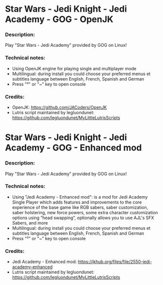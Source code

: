 # Star Wars - Jedi Knight - Jedi Academy - GOG - OpenJK
### Description:
Play "Star Wars - Jedi Academy" provided by GOG on Linux!
### Technical notes:
- Using OpenJK engine for playing single and multiplayer mode
- Multilingual: during install you could choose your preferred menus et subtitles language between English, French, Spanish and German
- Press "²" or "~" key to open console
### Credits:
- OpenJK: https://github.com/JACoders/OpenJK
- Lutris script maintained by legluondunet: https://github.com/legluondunet/MyLittleLutrisScripts


# Star Wars - Jedi Knight - Jedi Academy - GOG - Enhanced mod
### Description:
Play "Star Wars - Jedi Academy" provided by GOG on Linux!
### Technical notes:
- Using "Jedi Academy - Enhanced mod": is a mod for Jedi Academy Single Player which adds features and improvements to the core experience of the base game like RGB sabers, saber customization, saber holstering, new force powers, some extra character customization options using “head swapping”, optionally allows you to use AJL's SFX Sabers, and more
- Multilingual: during install you could choose your preferred menus et subtitles language between English, French, Spanish and German
- Press "²" or "~" key to open console
### Credits:
- Jedi Academy - Enhanced mod: https://jkhub.org/files/file/2550-jedi-academy-enhanced
- Lutris script maintained by legluondunet: https://github.com/legluondunet/MyLittleLutrisScripts
